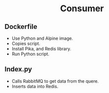 # <div align="center"> Consumer </div>


## Dockerfile
* Use Python and Alpine image.
* Copies script.
* Install Pika, and Redis library.
* Run Python script.


## Index.py
* Calls RabbitMQ to get data from the quere. 
* Inserts data into Redis.
